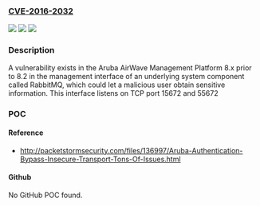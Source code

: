 ### [CVE-2016-2032](https://cve.mitre.org/cgi-bin/cvename.cgi?name=CVE-2016-2032)
![](https://img.shields.io/static/v1?label=Product&message=n%2Fa&color=blue)
![](https://img.shields.io/static/v1?label=Version&message=n%2Fa&color=blue)
![](https://img.shields.io/static/v1?label=Vulnerability&message=n%2Fa&color=brighgreen)

### Description

A vulnerability exists in the Aruba AirWave Management Platform 8.x prior to 8.2 in the management interface of an underlying system component called RabbitMQ, which could let a malicious user obtain sensitive information. This interface listens on TCP port 15672 and 55672

### POC

#### Reference
- http://packetstormsecurity.com/files/136997/Aruba-Authentication-Bypass-Insecure-Transport-Tons-Of-Issues.html

#### Github
No GitHub POC found.

